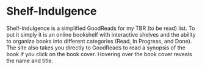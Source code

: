 # Shelf-Indulgence
Shelf-Indulgence is a simplified GoodReads for my TBR (to be read) list. To put it simply it is an online bookshelf with interactive shelves and the ability to organize books into different
categories (Read, In Progress, and Done). The site also takes you directly to GoodReads to read a synopsis of the book if you click on the book cover. Hovering over the book cover reveals the name and title. 
